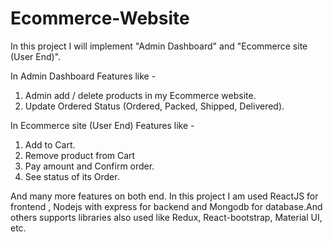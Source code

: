 # Ecommerce-Website

In this project I will implement "Admin Dashboard" and "Ecommerce site (User End)".                                                                          

In Admin Dashboard Features like -                                             
1) Admin add / delete products in my Ecommerce website.
2) Update Ordered Status (Ordered, Packed, Shipped, Delivered).                                             

In Ecommerce site (User End) Features like -                                                  
1) Add to Cart.                                                         
2) Remove product from Cart                                           
3) Pay amount and Confirm order.                                                                   
4) See status of its Order.                                                
 
And many more features on both end.
In this project I am used ReactJS for frontend , Nodejs with express for backend and Mongodb for database.And others supports libraries also used like Redux, React-bootstrap, Material UI, etc. 
